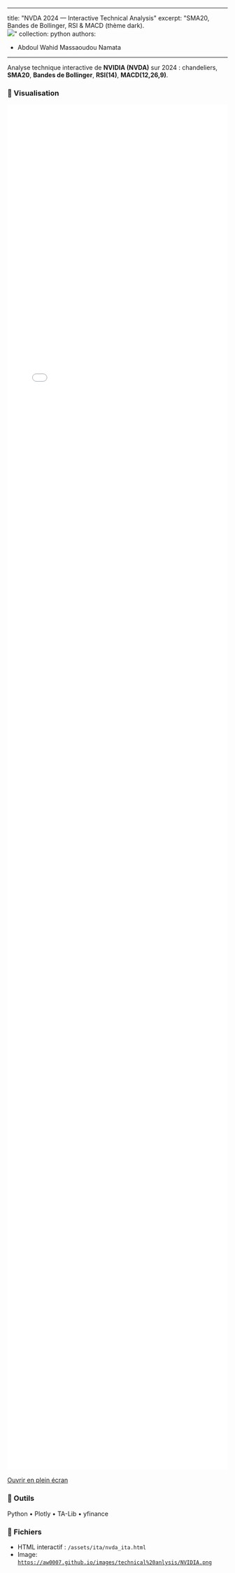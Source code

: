 
---
title: "NVDA 2024 — Interactive Technical Analysis"
excerpt: "SMA20, Bandes de Bollinger, RSI & MACD (thème dark).<br/><img src='https://aw0007.github.io/images/technical%20anlysis/NVIDIA.png'>"
collection: python
authors:
  - Abdoul Wahid Massaoudou Namata
---

Analyse technique interactive de **NVIDIA (NVDA)** sur 2024 : chandeliers, **SMA20**, **Bandes de Bollinger**, **RSI(14)**, **MACD(12,26,9)**.

### 🔎 Visualisation
<iframe src="/assets/ita/nvda_ita.html" style="width:100%;height:78vh;border:0;" title="NVDA ITA 2024"></iframe>
<p><a href="/assets/ita/nvda_ita.html" target="_blank">Ouvrir en plein écran</a></p>

### 🧰 Outils
Python • Plotly • TA-Lib • yfinance

### 📁 Fichiers
- HTML interactif : `/assets/ita/nvda_ita.html`
- Image: <code>https://aw0007.github.io/images/technical%20anlysis/NVIDIA.png</code>
